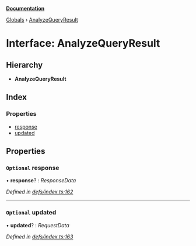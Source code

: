 **[Documentation](../README.md)**

[Globals](../README.md) › [AnalyzeQueryResult](analyzequeryresult.md)

# Interface: AnalyzeQueryResult

## Hierarchy

* **AnalyzeQueryResult**

## Index

### Properties

* [response](analyzequeryresult.md#optional-response)
* [updated](analyzequeryresult.md#optional-updated)

## Properties

### `Optional` response

• **response**? : *ResponseData*

*Defined in [defs/index.ts:162](https://github.com/badbatch/graphql-box/blob/2d19c63/packages/cache-manager/src/defs/index.ts#L162)*

___

### `Optional` updated

• **updated**? : *RequestData*

*Defined in [defs/index.ts:163](https://github.com/badbatch/graphql-box/blob/2d19c63/packages/cache-manager/src/defs/index.ts#L163)*